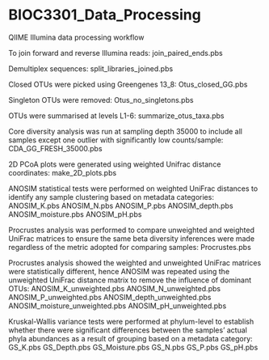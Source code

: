 # BIOC3301_Data_Processing

QIIME Illumina data processing workflow

To join forward and reverse Illumina reads:
join_paired_ends.pbs

Demultiplex sequences:
split_libraries_joined.pbs

Closed OTUs were picked using Greengenes 13_8:
Otus_closed_GG.pbs

Singleton OTUs were removed:
Otus_no_singletons.pbs

OTUs were summarised at levels L1-6:
summarize_otus_taxa.pbs

Core diversity analysis was run at sampling depth 35000 to include all samples except one outlier with significantly low counts/sample:
CDA_GG_FRESH_35000.pbs

2D PCoA plots were generated using weighted Unifrac distance coordinates:
make_2D_plots.pbs

ANOSIM statistical tests were performed on weighted UniFrac distances to identify any sample clustering based on metadata categories: 
ANOSIM_K.pbs 
ANOSIM_N.pbs 
ANOSIM_P.pbs 
ANOSIM_depth.pbs 
ANOSIM_moisture.pbs 
ANOSIM_pH.pbs

Procrustes analysis was performed to compare unweighted and weighted UniFrac matrices to ensure the same beta diversity inferences were made regardless of the metric adopted for comparing samples:
Procrustes.pbs

Procrustes analysis showed the weighted and unweighted UniFrac matrices were statistically different, hence ANOSIM was repeated using the unweighted UniFrac distance matrix to remove the influence of dominant OTUs:
ANOSIM_K_unweighted.pbs 
ANOSIM_N_unweighted.pbs 
ANOSIM_P_unweighted.pbs 
ANOSIM_depth_unweighted.pbs 
ANOSIM_moisture_unweighted.pbs 
ANOSIM_pH_unweighted.pbs

Kruskal-Wallis variance tests were performed at phylum-level to establish whether there were significant differences between the samples’ actual phyla abundances as a result of grouping based on a metadata category:
GS_K.pbs 
GS_Depth.pbs 
GS_Moisture.pbs 
GS_N.pbs 
GS_P.pbs 
GS_pH.pbs
